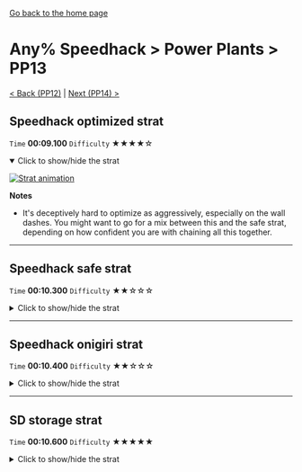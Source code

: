 [Go back to the home page](https://github.com/Doublevil/scbspeedrun)

# Any% Speedhack > Power Plants > PP13

[< Back (PP12)](https://github.com/Doublevil/scbspeedrun/blob/main/levels/any_sh/pp/PP12.md) | [Next (PP14) >](https://github.com/Doublevil/scbspeedrun/blob/main/levels/any_sh/pp/PP14.md)

## Speedhack optimized strat

`Time` **00:09.100** `Difficulty` ★★★★☆
<details open>
  <summary>Click to show/hide the strat</summary>

  [![Strat animation](https://github.com/Doublevil/scbspeedrun/blob/main/media/levels/pp/PP13_S_FastStrat.webp)](https://github.com/Doublevil/scbspeedrun/blob/main/media/levels/pp/PP13_S_FastStrat.mp4?raw=true)

  **Notes**
  - It's deceptively hard to optimize as aggressively, especially on the wall dashes. You might want to go for a mix between this and the safe strat, depending on how confident you are with chaining all this together.
</details>

---
## Speedhack safe strat

`Time` **00:10.300** `Difficulty` ★★☆☆☆
<details>
  <summary>Click to show/hide the strat</summary>

  [![Strat animation](https://github.com/Doublevil/scbspeedrun/blob/main/media/levels/pp/PP13_S_EasyStrat.webp)](https://github.com/Doublevil/scbspeedrun/blob/main/media/levels/pp/PP13_S_EasyStrat.mp4?raw=true)
</details>

---
## Speedhack onigiri strat

`Time` **00:10.400** `Difficulty` ★★☆☆☆
<details>
  <summary>Click to show/hide the strat</summary>

  [![Strat animation](https://github.com/Doublevil/scbspeedrun/blob/main/media/levels/pp/PP13_S_Onigiri.webp)](https://github.com/Doublevil/scbspeedrun/blob/main/media/levels/pp/PP13_S_Onigiri.mp4?raw=true)
</details>

---
## SD storage strat

`Time` **00:10.600** `Difficulty` ★★★★★
<details>
  <summary>Click to show/hide the strat</summary>

  [![Strat animation](https://github.com/Doublevil/scbspeedrun/blob/main/media/levels/pp/PP13_SDStrat.webp)](https://github.com/Doublevil/scbspeedrun/blob/main/media/levels/pp/PP13_SDStrat.mp4?raw=true)

  **Notes**
  - This strat uses SD Storage. You can learn more about it in the "Jump cart techs" section of this guide.
  - Don't go for this one, it's way too risky and hard to execute.
</details>
